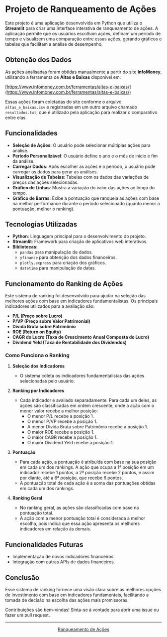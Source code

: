 # Projeto de Ranqueamento de Ações

Este projeto é uma aplicação desenvolvida em Python que utiliza o **Streamlit** para criar uma interface interativa de ranqueamento de ações. A aplicação permite que os usuários escolham ações, definam um período de tempo e visualizem uma comparação entre essas ações, gerando gráficos e tabelas que facilitam a análise de desempenho.

## Obtenção dos Dados

As ações analisadas foram obtidas manualmente a partir do site **InfoMoney**, utilizando a ferramenta de **Altas e Baixas** disponível em:

[https://www.infomoney.com.br/ferramentas/altas-e-baixas/](https://www.infomoney.com.br/ferramentas/altas-e-baixas/)

Essas ações foram coletadas do site conforme o arquivo `altas_e_baixas.csv` e registradas em um outro arquivo chamado `resultados.txt`, que é utilizado pela aplicação para realizar o comparativo entre elas.

## Funcionalidades

- **Seleção de Ações**: O usuário pode selecionar múltiplas ações para análise.
- **Período Personalizável**: O usuário define o ano e o mês de início e fim da análise.
- **Carregar Dados**: Após escolher as ações e o período, o usuário pode carregar os dados para gerar as análises.
- **Visualização de Tabelas**: Tabelas com os dados das variações de preços das ações selecionadas.
- **Gráfico de Linhas**: Mostra a variação do valor das ações ao longo do tempo.
- **Gráfico de Barras**: Exibe a pontuação que ranqueia as ações com base na melhor performance durante o período selecionado (quanto menor a pontuação, melhor o ranking).

## Tecnologias Utilizadas

- **Python**: Linguagem principal para o desenvolvimento do projeto.
- **Streamlit**: Framework para criação de aplicativos web interativos.
- **Bibliotecas**: 
  - `pandas` para manipulação de dados.
  - `yfinance` para obtenção dos dados financeiros.
  - `plotly.express` para criação dos gráficos.
  - `datetime` para manipulação de datas.

## Funcionamento do Ranking de Ações

Este sistema de ranking foi desenvolvido para ajudar na seleção das melhores ações com base em indicadores fundamentalistas. Os principais indicadores utilizados para a avaliação são:

- **P/L (Preço sobre Lucro)**
- **P/VP (Preço sobre Valor Patrimonial)**
- **Divida Bruta sobre Patrimônio**
- **ROE (Return on Equity)**
- **CAGR do Lucro (Taxa de Crescimento Anual Composta do Lucro)**
- **Dividend Yeld (Taxa de Rentabilidade dos Dividendos)**

### Como Funciona o Ranking

1. **Seleção dos Indicadores**
   - O sistema coleta os indicadores fundamentalistas das ações selecionadas pelo usuário.

2. **Ranking por Indicadores**
   - Cada indicador é avaliado separadamente. Para cada um deles, as ações são classificadas em ordem crescente, onde a ação com o menor valor recebe a melhor posição:
     - O menor P/L recebe a posição 1.
     - O menor P/VP recebe a posição 1.
     - A menor Divida Bruta sobre Patrimônio recebe a posição 1.
     - O maior ROE recebe a posição 1.
     - O maior CAGR recebe a posição 1.
     - O maior Dividend Yeld recebe a posição 1.

3. **Pontuação**
   - Para cada ação, a pontuação é atribuída com base na sua posição em cada um dos rankings. A ação que ocupa a 1ª posição em um indicador recebe 1 pontos, a 2ª posição recebe 2 pontos, e assim por diante, até a 6ª posição, que recebe 6 pontos.
   - A pontuação total de cada ação é a soma das pontuações obtidas em cada um dos rankings.

4. **Ranking Geral**
   - No ranking geral, as ações são classificadas com base na pontuação total.
   - A ação com a menor pontuação total é considerada a melhor escolha, pois indica que essa ação apresenta os melhores indicadores em relação às demais.

## Funcionalidades Futuras

- Implementação de novos indicadores financeiros.
- Integração com outras APIs de dados financeiros.

## Conclusão
Esse sistema de ranking fornece uma visão clara sobre as melhores opções de investimento com base em indicadores fundamentais, facilitando a tomada de decisão na escolha das ações mais promissoras. 

Contribuições são bem-vindas! Sinta-se à vontade para abrir uma issue ou fazer um pull request.

---

<div style='text-align: center;'> 
        <a href='https://web-production-e47d0.up.railway.app/' target='_blank'>
            Ranqueamento de Ações
        </a>
  </div>
